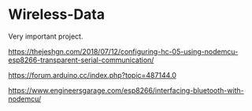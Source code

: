 # Wireless-Data
Very important project.


https://thejeshgn.com/2018/07/12/configuring-hc-05-using-nodemcu-esp8266-transparent-serial-communication/

https://forum.arduino.cc/index.php?topic=487144.0

https://www.engineersgarage.com/esp8266/interfacing-bluetooth-with-nodemcu/
